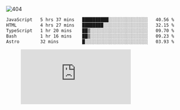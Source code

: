 ![404](https://user-images.githubusercontent.com/378023/89412096-6f759d80-d761-11ea-8c57-84b30ef3f2b1.png)
<!--START_SECTION:waka-->

```txt
JavaScript   5 hrs 37 mins   ██████████░░░░░░░░░░░░░░░   40.56 %
HTML         4 hrs 27 mins   ████████░░░░░░░░░░░░░░░░░   32.15 %
TypeScript   1 hr 20 mins    ██▒░░░░░░░░░░░░░░░░░░░░░░   09.70 %
Bash         1 hr 16 mins    ██▒░░░░░░░░░░░░░░░░░░░░░░   09.23 %
Astro        32 mins         █░░░░░░░░░░░░░░░░░░░░░░░░   03.93 %
```

<!--END_SECTION:waka-->
<figure><embed src="https://wakatime.com/share/@018b853e-267a-435d-a858-33e2b098b9d7/f3c3aa68-553a-4373-a9f9-2d456f62f780.svg"></embed></figure>
